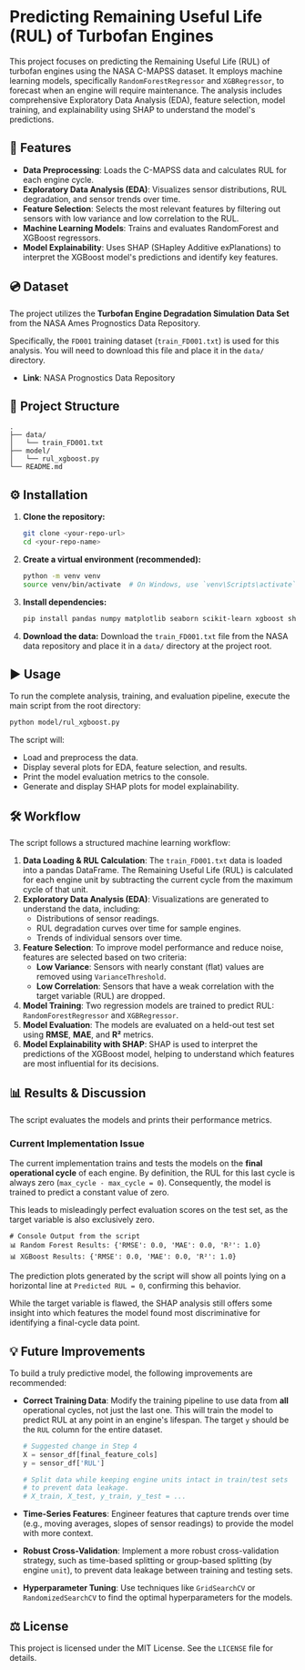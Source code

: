 # Predicting Remaining Useful Life (RUL) of Turbofan Engines

This project focuses on predicting the Remaining Useful Life (RUL) of turbofan engines using the NASA C-MAPSS dataset. It employs machine learning models, specifically `RandomForestRegressor` and `XGBRegressor`, to forecast when an engine will require maintenance. The analysis includes comprehensive Exploratory Data Analysis (EDA), feature selection, model training, and explainability using SHAP to understand the model's predictions.

## 🚀 Features

- **Data Preprocessing**: Loads the C-MAPSS data and calculates RUL for each engine cycle.
- **Exploratory Data Analysis (EDA)**: Visualizes sensor distributions, RUL degradation, and sensor trends over time.
- **Feature Selection**: Selects the most relevant features by filtering out sensors with low variance and low correlation to the RUL.
- **Machine Learning Models**: Trains and evaluates RandomForest and XGBoost regressors.
- **Model Explainability**: Uses SHAP (SHapley Additive exPlanations) to interpret the XGBoost model's predictions and identify key features.

## 💿 Dataset

The project utilizes the **Turbofan Engine Degradation Simulation Data Set** from the NASA Ames Prognostics Data Repository.

Specifically, the `FD001` training dataset (`train_FD001.txt`) is used for this analysis. You will need to download this file and place it in the `data/` directory.

- **Link**: NASA Prognostics Data Repository

## 📁 Project Structure

```
.
├── data/
│   └── train_FD001.txt
├── model/
│   └── rul_xgboost.py
└── README.md
```

## ⚙️ Installation

1.  **Clone the repository:**
    ```bash
    git clone <your-repo-url>
    cd <your-repo-name>
    ```

2.  **Create a virtual environment (recommended):**
    ```bash
    python -m venv venv
    source venv/bin/activate  # On Windows, use `venv\Scripts\activate`
    ```

3.  **Install dependencies:**
    ```bash
    pip install pandas numpy matplotlib seaborn scikit-learn xgboost shap
    ```

4.  **Download the data:**
    Download the `train_FD001.txt` file from the NASA data repository and place it in a `data/` directory at the project root.

## ▶️ Usage

To run the complete analysis, training, and evaluation pipeline, execute the main script from the root directory:

```bash
python model/rul_xgboost.py
```

The script will:
- Load and preprocess the data.
- Display several plots for EDA, feature selection, and results.
- Print the model evaluation metrics to the console.
- Generate and display SHAP plots for model explainability.

## 🛠️ Workflow

The script follows a structured machine learning workflow:

1.  **Data Loading & RUL Calculation**: The `train_FD001.txt` data is loaded into a pandas DataFrame. The Remaining Useful Life (RUL) is calculated for each engine unit by subtracting the current cycle from the maximum cycle of that unit.
2.  **Exploratory Data Analysis (EDA)**: Visualizations are generated to understand the data, including:
    - Distributions of sensor readings.
    - RUL degradation curves over time for sample engines.
    - Trends of individual sensors over time.
3.  **Feature Selection**: To improve model performance and reduce noise, features are selected based on two criteria:
    - **Low Variance**: Sensors with nearly constant (flat) values are removed using `VarianceThreshold`.
    - **Low Correlation**: Sensors that have a weak correlation with the target variable (RUL) are dropped.
4.  **Model Training**: Two regression models are trained to predict RUL: `RandomForestRegressor` and `XGBRegressor`.
5.  **Model Evaluation**: The models are evaluated on a held-out test set using **RMSE**, **MAE**, and **R²** metrics.
6.  **Model Explainability with SHAP**: SHAP is used to interpret the predictions of the XGBoost model, helping to understand which features are most influential for its decisions.

## 📊 Results & Discussion

The script evaluates the models and prints their performance metrics.

### Current Implementation Issue

The current implementation trains and tests the models on the **final operational cycle** of each engine. By definition, the RUL for this last cycle is always zero (`max_cycle - max_cycle = 0`). Consequently, the model is trained to predict a constant value of zero.

This leads to misleadingly perfect evaluation scores on the test set, as the target variable is also exclusively zero.

```shell
# Console Output from the script
📊 Random Forest Results: {'RMSE': 0.0, 'MAE': 0.0, 'R²': 1.0}
📊 XGBoost Results: {'RMSE': 0.0, 'MAE': 0.0, 'R²': 1.0}
```

The prediction plots generated by the script will show all points lying on a horizontal line at `Predicted RUL = 0`, confirming this behavior.

While the target variable is flawed, the SHAP analysis still offers some insight into which features the model found most discriminative for identifying a final-cycle data point.

## 💡 Future Improvements

To build a truly predictive model, the following improvements are recommended:

- **Correct Training Data**: Modify the training pipeline to use data from **all** operational cycles, not just the last one. This will train the model to predict RUL at any point in an engine's lifespan. The target `y` should be the `RUL` column for the entire dataset.

  ```python
  # Suggested change in Step 4
  X = sensor_df[final_feature_cols]
  y = sensor_df['RUL']
  
  # Split data while keeping engine units intact in train/test sets
  # to prevent data leakage.
  # X_train, X_test, y_train, y_test = ...
  ```

- **Time-Series Features**: Engineer features that capture trends over time (e.g., moving averages, slopes of sensor readings) to provide the model with more context.

- **Robust Cross-Validation**: Implement a more robust cross-validation strategy, such as time-based splitting or group-based splitting (by engine `unit`), to prevent data leakage between training and testing sets.

- **Hyperparameter Tuning**: Use techniques like `GridSearchCV` or `RandomizedSearchCV` to find the optimal hyperparameters for the models.

## ⚖️ License

This project is licensed under the MIT License. See the `LICENSE` file for details.